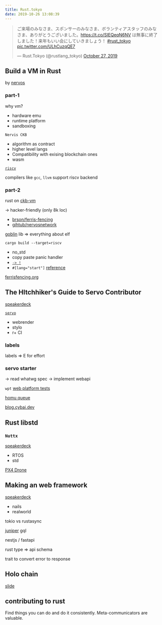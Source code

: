 ```yaml
---
title: Rust.tokyo
date: 2019-10-26 13:08:39
---
```


<blockquote class="twitter-tweet"><p lang="ja" dir="ltr">ご来場のみなさま、スポンサーのみなさま、ボランティアスタッフのみなさま、ありがとうございました。<a href="https://t.co/SIEQeqN6NV">https://t.co/SIEQeqN6NV</a> は無事に終了しました！来年もいい会にしていきましょう！ <a href="https://twitter.com/hashtag/rust_tokyo?src=hash&amp;ref_src=twsrc%5Etfw">#rust_tokyo</a> <a href="https://t.co/ULhCuzqQE7">pic.twitter.com/ULhCuzqQE7</a></p>&mdash; Rust.Tokyo (@rustlang_tokyo) <a href="https://twitter.com/rustlang_tokyo/status/1188338697264959488?ref_src=twsrc%5Etfw">October 27, 2019</a></blockquote> <script async src="https://platform.twitter.com/widgets.js" charset="utf-8"></script>

## Build a VM in Rust

by [nervos](https://www.nervos.org/)

### part-1

why vm?

- hardware emu
- runtime platform
- sandboxing

`Nervis CKB`

- algorithm as contract
- higher level langs
- Compatibility with exising blockchain ones
- wasm

[`riscv`](riscv.org)

compilers like `gcc`, `llvm` support riscv backend

### part-2

rust on [ckb-vm](https://github.com/nervosnetwork/ckb-vm)

-> hacker-friendly (only 8k loc)

- [brson/ferris-fencing](https://github.com/brson/ferris-fencing)
- [gihtub/nervosnetwork](https://github.com/nervosnetwork)

[goblin](https://github.com/m4b/goblin) lib => everything about elf

`cargo build --target=riscv`

- no_std
- copy paste panic handler
- [`-> !`](https://www.reddit.com/r/rust/comments/3j22vx/what_is_the_meaning_of_as_a_return_type/)
- `#[lang="start"]` [reference](https://github.com/rust-lang/rust/blob/eb5ef813f0d6e3fe8edd3abb046a18f5b1a8cc48/src/libstd/rt.rs#L571)

[ferrisfencing.org](ferrisfencing.org)

## The HItchhiker's Guide to Servo Contributor

[speakerdeck](https://speakerdeck.com/cybai/the-hitchhikers-guide-to-servo-contributor)

[`servo`](https://t.co/ObxIZJAAzs?amp=1)

- webrender
- stylo
- r+ CI

### labels

labels => E for effort

### servo starter

-> read whatwg spec
-> implement webapi

`wpt` [web platform tests](https://github.com/web-platform-tests/wpt)

[homu queue](https://buildbot2.rust-lang.org/homu/queue/rust)

[blog.cybai.dev](blog.cybai.dev)

## Rust libstd

### `Nuttx`

[speakerdeck](https://speakerdeck.com/sgy/cortex-m4f-and-prototyping-a-simple-web-server)

- RTOS
- std

[PX4 Drone](https://github.com/px4)

## Making an web framework

[speakerdeck](https://speakerdeck.com/qnighy/making-an-opinionated-web-framework)

- nails
- realworld

tokio vs rustasync

[juniper](https://github.com/graphql-rust/juniper) gql

nestjs / fastapi

rust type => api schema

trait to convert error to response

## Holo chain

[slide](https://www.canva.com/design/DADoLnHCj5I/OAhDok8khi1rJRztFi42_Q/view?utm_content=DADoLnHCj5I&utm_campaign=designshare&utm_medium=link&utm_source=publishsharelink#1)

## contributing to rust

Find things you can do and do it consistently.
Meta-communicators are valuable.

